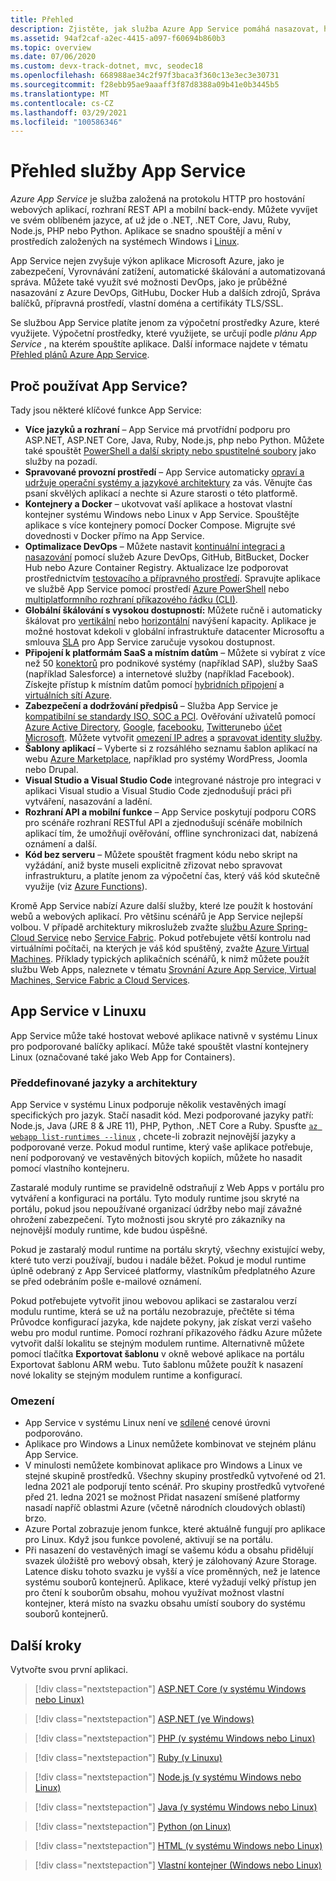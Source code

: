 ```yaml
---
title: Přehled
description: Zjistěte, jak služba Azure App Service pomáhá nasazovat, hostovat a používat webové aplikace
ms.assetid: 94af2caf-a2ec-4415-a097-f60694b860b3
ms.topic: overview
ms.date: 07/06/2020
ms.custom: devx-track-dotnet, mvc, seodec18
ms.openlocfilehash: 668988ae34c2f97f3baca3f360c13e3ec3e30731
ms.sourcegitcommit: f28ebb95ae9aaaff3f87d8388a09b41e0b3445b5
ms.translationtype: MT
ms.contentlocale: cs-CZ
ms.lasthandoff: 03/29/2021
ms.locfileid: "100586346"
---
```

# <a name="app-service-overview"></a>Přehled služby App Service

*Azure App Service* je služba založená na protokolu HTTP pro hostování webových aplikací, rozhraní REST API a mobilní back-endy. Můžete vyvíjet ve svém oblíbeném jazyce, ať už jde o .NET, .NET Core, Javu, Ruby, Node.js, PHP nebo Python. Aplikace se snadno spouštějí a mění v prostředích založených na systémech Windows i [Linux](#app-service-on-linux).

App Service nejen zvyšuje výkon aplikace Microsoft Azure, jako je zabezpečení, Vyrovnávání zatížení, automatické škálování a automatizovaná správa. Můžete také využít své možnosti DevOps, jako je průběžné nasazování z Azure DevOps, GitHubu, Docker Hub a dalších zdrojů, Správa balíčků, přípravná prostředí, vlastní doména a certifikáty TLS/SSL. 

Se službou App Service platíte jenom za výpočetní prostředky Azure, které využijete. Výpočetní prostředky, které využijete, se určují podle _plánu App Service_ , na kterém spouštíte aplikace. Další informace najdete v tématu [Přehled plánů Azure App Service](overview-hosting-plans.md).

## <a name="why-use-app-service"></a>Proč používat App Service?

Tady jsou některé klíčové funkce App Service:

* **Více jazyků a rozhraní** – App Service má prvotřídní podporu pro ASP.NET, ASP.NET Core, Java, Ruby, Node.js, php nebo Python. Můžete také spouštět [PowerShell a další skripty nebo spustitelné soubory](webjobs-create.md) jako služby na pozadí.
* **Spravované provozní prostředí** – App Service automaticky [opraví a udržuje operační systémy a jazykové architektury](overview-patch-os-runtime.md) za vás. Věnujte čas psaní skvělých aplikací a nechte si Azure starosti o této platformě.
* **Kontejnery a Docker** – ukotvovat vaší aplikace a hostovat vlastní kontejner systému Windows nebo Linux v App Service. Spouštějte aplikace s více kontejnery pomocí Docker Compose. Migrujte své dovednosti v Docker přímo na App Service.
* **Optimalizace DevOps** – Můžete nastavit [kontinuální integraci a nasazování](deploy-continuous-deployment.md) pomocí služeb Azure DevOps, GitHub, BitBucket, Docker Hub nebo Azure Container Registry. Aktualizace lze podporovat prostřednictvím [testovacího a přípravného prostředí](deploy-staging-slots.md). Spravujte aplikace ve službě App Service pomocí prostředí [Azure PowerShell](/powershell/azure/) nebo [multiplatformního rozhraní příkazového řádku (CLI)](/cli/azure/install-azure-cli).
* **Globální škálování s vysokou dostupností:** Můžete ručně i automaticky škálovat pro [vertikální](manage-scale-up.md) nebo [horizontální](../azure-monitor/autoscale/autoscale-get-started.md) navýšení kapacity. Aplikace je možné hostovat kdekoli v globální infrastruktuře datacenter Microsoftu a smlouva [SLA](https://azure.microsoft.com/support/legal/sla/app-service/) pro App Service zaručuje vysokou dostupnost.
* **Připojení k platformám SaaS a místním datům** – Můžete si vybírat z více než 50 [konektorů](../connectors/apis-list.md) pro podnikové systémy (například SAP), služby SaaS (například Salesforce) a internetové služby (například Facebook). Získejte přístup k místním datům pomocí [hybridních připojení](app-service-hybrid-connections.md) a [virtuálních sítí Azure](web-sites-integrate-with-vnet.md).
* **Zabezpečení a dodržování předpisů** – Služba App Service je [kompatibilní se standardy ISO, SOC a PCI](https://www.microsoft.com/en-us/trustcenter). Ověřování uživatelů pomocí [Azure Active Directory](configure-authentication-provider-aad.md), [Google](configure-authentication-provider-google.md), [facebooku](configure-authentication-provider-facebook.md), [Twitteru](configure-authentication-provider-twitter.md)nebo [účet Microsoft](configure-authentication-provider-microsoft.md). Můžete vytvořit [omezení IP adres](app-service-ip-restrictions.md) a [spravovat identity služby](overview-managed-identity.md).
* **Šablony aplikací** – Vyberte si z rozsáhlého seznamu šablon aplikací na webu [Azure Marketplace](https://azure.microsoft.com/marketplace/), například pro systémy WordPress, Joomla nebo Drupal.
* **Visual Studio a Visual Studio Code** integrované nástroje pro integraci v aplikaci Visual studio a Visual Studio Code zjednodušují práci při vytváření, nasazování a ladění.
* **Rozhraní API a mobilní funkce** – App Service poskytují podporu CORS pro scénáře rozhraní RESTful API a zjednodušují scénáře mobilních aplikací tím, že umožňují ověřování, offline synchronizaci dat, nabízená oznámení a další.
* **Kód bez serveru** – Můžete spouštět fragment kódu nebo skript na vyžádání, aniž byste museli explicitně zřizovat nebo spravovat infrastrukturu, a platíte jenom za výpočetní čas, který váš kód skutečně využije (viz [Azure Functions](../azure-functions/index.yml)).

Kromě App Service nabízí Azure další služby, které lze použít k hostování webů a webových aplikací. Pro většinu scénářů je App Service nejlepší volbou.  V případě architektury mikroslužeb zvažte [službu Azure Spring-Cloud Service](../spring-cloud/index.yml) nebo [Service Fabric](https://azure.microsoft.com/documentation/services/service-fabric).  Pokud potřebujete větší kontrolu nad virtuálními počítači, na kterých je váš kód spuštěný, zvažte [Azure Virtual Machines](https://azure.microsoft.com/documentation/services/virtual-machines/). Příklady typických aplikačních scénářů, k nimž můžete použít službu Web Apps, naleznete v tématu [Srovnání Azure App Service, Virtual Machines, Service Fabric a Cloud Services](/azure/architecture/guide/technology-choices/compute-decision-tree).

## <a name="app-service-on-linux"></a>App Service v Linuxu

App Service může také hostovat webové aplikace nativně v systému Linux pro podporované balíčky aplikací. Může také spouštět vlastní kontejnery Linux (označované také jako Web App for Containers).

### <a name="built-in-languages-and-frameworks"></a>Předdefinované jazyky a architektury

App Service v systému Linux podporuje několik vestavěných imagí specifických pro jazyk. Stačí nasadit kód. Mezi podporované jazyky patří: Node.js, Java (JRE 8 & JRE 11), PHP, Python, .NET Core a Ruby. Spusťte [`az webapp list-runtimes --linux`](/cli/azure/webapp#az-webapp-list-runtimes) , chcete-li zobrazit nejnovější jazyky a podporované verze. Pokud modul runtime, který vaše aplikace potřebuje, není podporovaný ve vestavěných bitových kopiích, můžete ho nasadit pomocí vlastního kontejneru.

Zastaralé moduly runtime se pravidelně odstraňují z Web Apps v portálu pro vytváření a konfiguraci na portálu. Tyto moduly runtime jsou skryté na portálu, pokud jsou nepoužívané organizací údržby nebo mají závažné ohrožení zabezpečení. Tyto možnosti jsou skryté pro zákazníky na nejnovější moduly runtime, kde budou úspěšné. 

Pokud je zastaralý modul runtime na portálu skrytý, všechny existující weby, které tuto verzi používají, budou i nadále běžet. Pokud je modul runtime úplně odebraný z App Serviceé platformy, vlastníkům předplatného Azure se před odebráním pošle e-mailové oznámení.

Pokud potřebujete vytvořit jinou webovou aplikaci se zastaralou verzí modulu runtime, která se už na portálu nezobrazuje, přečtěte si téma Průvodce konfigurací jazyka, kde najdete pokyny, jak získat verzi vašeho webu pro modul runtime. Pomocí rozhraní příkazového řádku Azure můžete vytvořit další lokalitu se stejným modulem runtime. Alternativně můžete pomocí tlačítka **Exportovat šablonu** v okně webové aplikace na portálu Exportovat šablonu ARM webu. Tuto šablonu můžete použít k nasazení nové lokality se stejným modulem runtime a konfigurací.

### <a name="limitations"></a>Omezení

- App Service v systému Linux není ve [sdílené](https://azure.microsoft.com/pricing/details/app-service/plans/) cenové úrovni podporováno. 
- Aplikace pro Windows a Linux nemůžete kombinovat ve stejném plánu App Service.  
- V minulosti nemůžete kombinovat aplikace pro Windows a Linux ve stejné skupině prostředků. Všechny skupiny prostředků vytvořené od 21. ledna 2021 ale podporují tento scénář. Pro skupiny prostředků vytvořené před 21. ledna 2021 se možnost Přidat nasazení smíšené platformy nasadí napříč oblastmi Azure (včetně národních cloudových oblastí) brzo.
- Azure Portal zobrazuje jenom funkce, které aktuálně fungují pro aplikace pro Linux. Když jsou funkce povolené, aktivují se na portálu.
- Při nasazení do vestavěných imagí se vašemu kódu a obsahu přidělují svazek úložiště pro webový obsah, který je zálohovaný Azure Storage. Latence disku tohoto svazku je vyšší a více proměnných, než je latence systému souborů kontejnerů. Aplikace, které vyžadují velký přístup jen pro čtení k souborům obsahu, mohou využívat možnost vlastní kontejner, která místo na svazku obsahu umístí soubory do systému souborů kontejnerů.

## <a name="next-steps"></a>Další kroky

Vytvořte svou první aplikaci.

> [!div class="nextstepaction"]
> [ASP.NET Core (v systému Windows nebo Linux)](quickstart-dotnetcore.md)

> [!div class="nextstepaction"]
> [ASP.NET (ve Windows)](quickstart-dotnet-framework.md)

> [!div class="nextstepaction"]
> [PHP (v systému Windows nebo Linux)](quickstart-php.md)

> [!div class="nextstepaction"]
> [Ruby (v Linuxu)](quickstart-ruby.md)

> [!div class="nextstepaction"]
> [Node.js (v systému Windows nebo Linux)](quickstart-nodejs.md)

> [!div class="nextstepaction"]
> [Java (v systému Windows nebo Linux)](quickstart-java.md)

> [!div class="nextstepaction"]
> [Python (on Linux)](quickstart-python.md)

> [!div class="nextstepaction"]
> [HTML (v systému Windows nebo Linux)](quickstart-html.md)

> [!div class="nextstepaction"]
> [Vlastní kontejner (Windows nebo Linux)](tutorial-custom-container.md)
